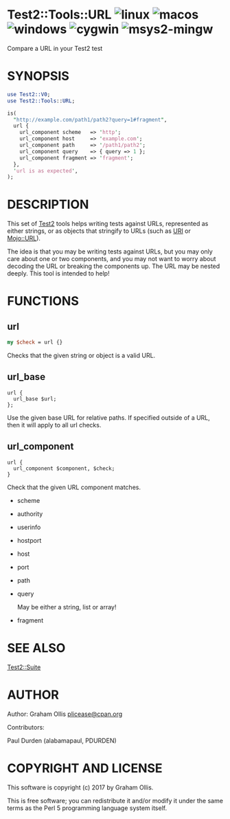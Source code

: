 # Test2::Tools::URL ![linux](https://github.com/plicease/Test2-Tools-URL/workflows/linux/badge.svg) ![macos](https://github.com/plicease/Test2-Tools-URL/workflows/macos/badge.svg) ![windows](https://github.com/plicease/Test2-Tools-URL/workflows/windows/badge.svg) ![cygwin](https://github.com/plicease/Test2-Tools-URL/workflows/cygwin/badge.svg) ![msys2-mingw](https://github.com/plicease/Test2-Tools-URL/workflows/msys2-mingw/badge.svg)

Compare a URL in your Test2 test

# SYNOPSIS

```perl
use Test2::V0;
use Test2::Tools::URL;

is(
  "http://example.com/path1/path2?query=1#fragment",
  url {
    url_component scheme   => 'http';
    url_component host     => 'example.com';
    url_component path     => '/path1/path2';
    url_component query    => { query => 1 };
    url_component fragment => 'fragment';
  },
  'url is as expected',
);
```

# DESCRIPTION

This set of [Test2](https://metacpan.org/pod/Test2) tools helps writing tests against
URLs, represented as either strings, or as objects that
stringify to URLs (such as [URI](https://metacpan.org/pod/URI) or [Mojo::URL](https://metacpan.org/pod/Mojo::URL)).

The idea is that you may be writing tests against URLs,
but you may only care about one or two components, and
you may not want to worry about decoding the URL or breaking
the components up.  The URL may be nested deeply.  This
tool is intended to help!

# FUNCTIONS

## url

```perl
my $check = url {}
```

Checks that the given string or object is a valid URL.

## url\_base

```
url {
  url_base $url;
};
```

Use the given base URL for relative paths.  If specified outside of a URL,
then it will apply to all url checks.

## url\_component

```
url {
  url_component $component, $check;
}
```

Check that the given URL component matches.

- scheme
- authority
- userinfo
- hostport
- host
- port
- path
- query

    May be either a string, list or array!

- fragment

# SEE ALSO

[Test2::Suite](https://metacpan.org/pod/Test2::Suite)

# AUTHOR

Author: Graham Ollis <plicease@cpan.org>

Contributors:

Paul Durden (alabamapaul, PDURDEN)

# COPYRIGHT AND LICENSE

This software is copyright (c) 2017 by Graham Ollis.

This is free software; you can redistribute it and/or modify it under
the same terms as the Perl 5 programming language system itself.

